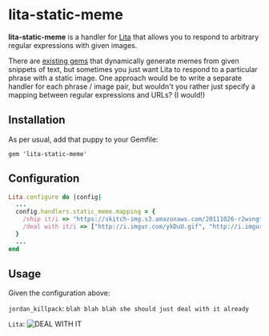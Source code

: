# lita-static-meme

**lita-static-meme** is a handler for [Lita](https://github.com/jimmycuadra/lita) 
that allows you to respond to arbitrary regular expressions with given images.

There are [existing gems](https://github.com/wallace/lita-memegen) that dynamically
generate memes from given snippets of text, but sometimes you just want Lita to 
respond to a particular phrase with a static image. One approach would be to write
a separate handler for each phrase / image pair, but wouldn't you rather just 
specify a mapping between regular expressions and URLs? (I would!)

## Installation

As per usual, add that puppy to your Gemfile:

`gem 'lita-static-meme'`

## Configuration

```ruby
Lita.configure do |config|
  ...
  config.handlers.static_meme.mapping = {
    /ship it/i => "https://skitch-img.s3.amazonaws.com/20111026-r2wsngtu4jftwxmsytdke6arwd.png", # specify a single response image...
    /deal with it/i => ["http://i.imgur.com/ykDuU.gif", "http://i.imgur.com/3PWHn.gif"] # ...or a set to randomly choose from
  }
  ...
end
```

## Usage
Given the configuration above:

`jordan_killpack`: `blah blah blah she should just deal with it already`

`Lita`: ![DEAL WITH IT](http://i.imgur.com/ykDuU.gif)
